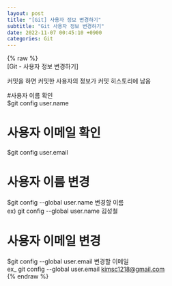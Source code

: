 ```yaml
---  
layout: post  
title: "[Git] 사용자 정보 변경하기"  
subtitle: "Git 사용자 정보 변경하기"  
date: 2022-11-07 00:45:10 +0900  
categories: Git  
---  
```

{% raw %}  
[Git - 사용자 정보 변경하기]  
  
커밋을 하면 커밋한 사용자의 정보가 커밋 히스토리에 남음  
  
#사용자 이름 확인  
  $git config user.name  
  
# 사용자 이메일 확인  
  $git config user.email  
  
# 사용자 이름 변경  
  $git config --global user.name 변경할 이름  
  ex) git config --global user.name 김성철  
   
# 사용자 이메일 변경  
  $git config --global user.email 변경할 이메일  
  ex_ git config --global user.email kimsc1218@gmail.com  
{% endraw %}